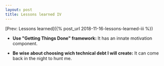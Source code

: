 ```yaml
---
layout: post
title: Lessons learned IV
---
```


[Prev: Lessons learned]({% post_url 2018-11-16-lessons-learned-iii %})

* **Use "Getting Things Done" framework:** It has an innate motivation
  component.

* **Be wise about choosing wich technical debt I will create:** It can come
  back in the night to hunt me.
